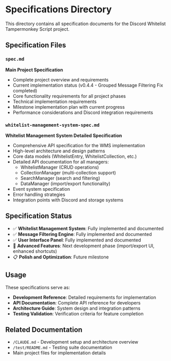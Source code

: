 # Specifications Directory

This directory contains all specification documents for the Discord Whitelist Tampermonkey Script project.

## Specification Files

### `spec.md`
**Main Project Specification**
- Complete project overview and requirements
- Current implementation status (v0.4.4 - Grouped Message Filtering Fix completed)
- Core functionality requirements for all project phases
- Technical implementation requirements
- Milestone implementation plan with current progress
- Performance considerations and Discord integration requirements

### `whitelist-management-system-spec.md`
**Whitelist Management System Detailed Specification**
- Comprehensive API specification for the WMS implementation
- High-level architecture and design patterns
- Core data models (WhitelistEntry, WhitelistCollection, etc.)
- Detailed API documentation for all managers:
  - WhitelistManager (CRUD operations)
  - CollectionManager (multi-collection support)
  - SearchManager (search and filtering)
  - DataManager (import/export functionality)
- Event system specification
- Error handling strategies
- Integration points with Discord and storage systems

## Specification Status

- ✅ **Whitelist Management System**: Fully implemented and documented
- ✅ **Message Filtering Engine**: Fully implemented and documented
- ✅ **User Interface Panel**: Fully implemented and documented
- 🚧 **Advanced Features**: Next development phase (import/export UI, enhanced shortcuts)
- 📋 **Polish and Optimization**: Future milestone

## Usage

These specifications serve as:
- **Development Reference**: Detailed requirements for implementation
- **API Documentation**: Complete API reference for developers
- **Architecture Guide**: System design and integration patterns
- **Testing Validation**: Verification criteria for feature completion

## Related Documentation

- `/CLAUDE.md` - Development setup and architecture overview
- `/test/README.md` - Testing suite documentation
- Main project files for implementation details
